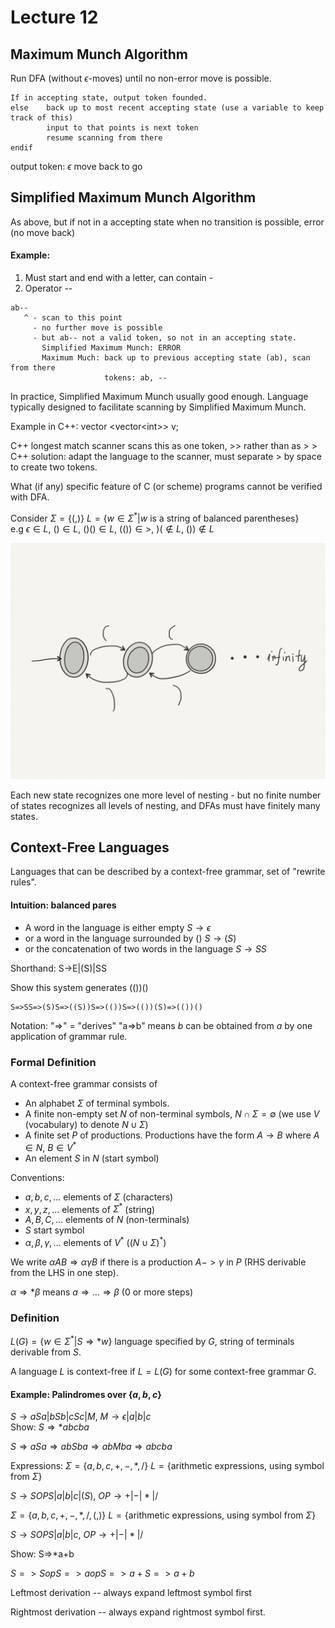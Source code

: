 # Lecture 12

## Maximum Munch Algorithm

Run DFA (without $\epsilon$-moves) until no non-error move is possible.    
```
If in accepting state, output token founded.    
else	back up to most recent accepting state (use a variable to keep track of this)    
		input to that points is next token   
		resume scanning from there    
endif
```
output token: $\epsilon$ move back to go

## Simplified Maximum Munch Algorithm
As above, but if not in a accepting state when no transition is possible, error (no move back)

#### Example: 
1. Must start and end with a letter, can contain -
2. Operator --

```
ab--
   ^ - scan to this point
     - no further move is possible
	 - but ab-- not a valid token, so not in an accepting state.
	   Simplified Maximum Munch: ERROR
	   Maximum Much: back up to previous accepting state (ab), scan from there
	                 tokens: ab, --
```

In practice, Simplified Maximum Munch usually good enough. Language typically designed to facilitate scanning by Simplified Maximum Munch.

Example in C++: vector \<vector\<int\>\> v;

C++ longest match scanner scans this as one token, >> rather than as > >    
C++ solution: adapt the language to the scanner, must separate > by space to create two tokens.

What (if any) specific feature of C (or scheme) programs cannot be verified with DFA.

Consider $\Sigma=\{(,)\}$ $L=\{w\in\Sigma ^*|w$ is a string of balanced parentheses$\}$    
e.g $\epsilon\in L$, $()\in L$, $()()\in L$, $(())\in >$, $)(\not\in L$, $())\not\in L$

![12-01](pic/12-01.png)

Each new state recognizes one more level of nesting - but no finite number of states recognizes all levels of nesting, and DFAs must have finitely many states.

## Context-Free Languages
Languages that can be described by a context-free grammar, set of "rewrite rules".

#### Intuition: balanced pares
* A word in the language is either empty $S\rightarrow\epsilon$
* or a word in the language surrounded by () $S\rightarrow(S)$
* or the concatenation of two words in the language $S\rightarrow SS$

Shorthand: S->E|(S)|SS

Show this system generates (())()
```
S=>SS=>(S)S=>((S))S=>(())S=>(())(S)=>(())()
```

Notation: "=>" = "derives"
"a=>b" means $b$ can be obtained from $a$ by one application of grammar rule.

### Formal Definition
A context-free grammar consists of

* An alphabet $\Sigma$ of terminal symbols.
* A finite non-empty set $N$ of non-terminal symbols, $N\cap\Sigma = \emptyset$ (we use $V$ (vocabulary) to denote $N\cup\Sigma$)
* A finite set $P$ of productions. Productions have the form $A\rightarrow B$ where $A\in N$, $B\in V ^*$
* An element $S$ in $N$ (start symbol)

Conventions:

* $a, b, c, ...$ elements of $\Sigma$ (characters)
* $x, y, z, ...$ elements of $\Sigma ^*$ (string)
* $A, B, C, ...$ elements of $N$ (non-terminals)
* $S$ start symbol
* $\alpha, \beta, \gamma, ...$ elements of $V ^*$ ($(N\cup\Sigma)^*$)

We write $\alpha AB\Rightarrow \alpha\gamma B$ if there is a production $A->\gamma$ in $P$ (RHS derivable from the LHS in one step). 

$\alpha\Rightarrow *\beta$ means $a\Rightarrow ...\Rightarrow\beta$ (0 or more steps)

### Definition
$L(G)=\{w\in\Sigma ^* | S\Rightarrow *w\}$ language specified by $G$, string of terminals derivable from $S$.

A language $L$ is context-free if $L=L(G)$ for some context-free grammar $G$.

#### Example: Palindromes over $\{a, b, c\}$
$S\rightarrow aSa|bSb|cSc|M$, $M\rightarrow \epsilon|a|b|c$   
Show: $S\Rightarrow*abcba$    

$S\Rightarrow aSa\Rightarrow abSba\Rightarrow abMba\Rightarrow abcba$

Expressions: $\Sigma = \{a, b, c, +, -, *, /\}$ $L=\{$arithmetic expressions, using symbol from $\Sigma\}$

$S\rightarrow S OP S|a|b|c|(S)$, $OP\rightarrow +|-|*|/$    

$\Sigma = \{a, b, c, +, -, *, /, (, )\}$ $L=\{$arithmetic expressions, using symbol from $\Sigma\}$

$S\rightarrow S OP S|a|b|c$, $OP\rightarrow +|-|*|/$    

Show: S=>*a+b

$S=>S op S=>a op S=>a + S=>a + b$

Leftmost derivation -- always expand leftmost symbol first

Rightmost derivation -- always expand rightmost symbol first.
